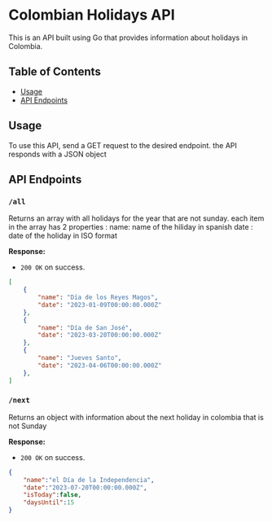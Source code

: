 # Colombian Holidays API

This is an API built using Go that provides information about holidays in Colombia.

## Table of Contents

- [Usage](#usage)
- [API Endpoints](#api-endpoints)

## Usage

To use this API, send a GET request to the desired endpoint. the API responds with a JSON object

## API Endpoints

### `/all`

Returns an array with all holidays for the year that are not sunday.
each item in the array has 2 properties : 
name: name of the hiliday in spanish
date : date of the holiday in ISO format 

**Response:**

- `200 OK` on success.

```json
[
	{
		"name": "Día de los Reyes Magos",
		"date": "2023-01-09T00:00:00.000Z"
	},
	{
		"name": "Día de San José",
		"date": "2023-03-20T00:00:00.000Z"
	},
	{
		"name": "Jueves Santo",
		"date": "2023-04-06T00:00:00.000Z"
	},
]
```

### `/next`

Returns an object with information about the next holiday in colombia that is not Sunday 

**Response:**

- `200 OK` on success.

```json
{
	"name":"el Día de la Independencia",
	"date":"2023-07-20T00:00:00.000Z",
	"isToday":false,
	"daysUntil":15
}
```